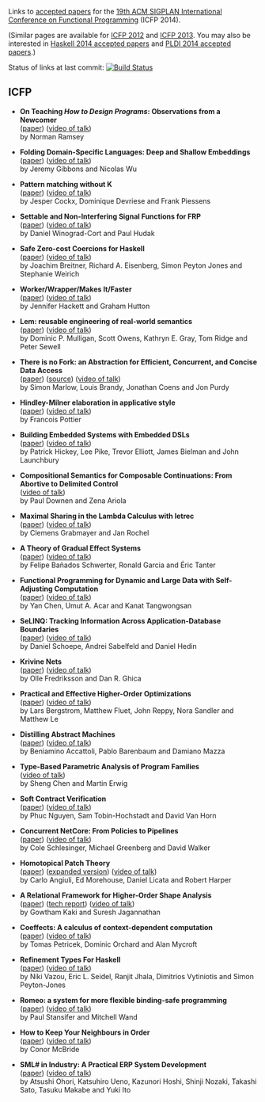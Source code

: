Links to [accepted papers][icfp14-accepted] for the [19th ACM SIGPLAN International Conference on Functional Programming][icfp14] (ICFP 2014).

[icfp14]: http://icfpconference.org/icfp2014/
[icfp14-accepted]: http://icfpconference.org/icfp2014/accepted.html

(Similar pages are available for [ICFP 2012][icfp12] and [ICFP 2013][icfp13].  You may also be interested in [Haskell 2014 accepted papers][haskell2014-accepted] and [PLDI 2014 accepted papers][pldi2014-accepted].)

Status of links at last commit: [![Build Status](https://travis-ci.org/yallop/icfp2014-papers.svg)](https://travis-ci.org/yallop/icfp2014-papers)

[icfp12]: https://github.com/technogeeky/icfp12-paper-links
[icfp13]: https://github.com/gasche/icfp2013-papers
[haskell2014-accepted]: https://github.com/yallop/haskell2014-papers
[pldi2014-accepted]: https://github.com/yallop/pldi2014-papers

## ICFP

* **On Teaching *How to Design Programs*: Observations from a Newcomer**  
    ([paper](http://www.cs.tufts.edu/~nr/pubs/htdp.pdf))
    ([video of talk](https://www.youtube.com/watch?v=Ae7g73jM4J4))  
    by Norman Ramsey

* **Folding Domain-Specific Languages: Deep and Shallow Embeddings**  
    ([paper](http://www.cs.ox.ac.uk/jeremy.gibbons/publications/embedding.pdf))
    ([video of talk](https://www.youtube.com/watch?v=xS7TJrrhYe8))  
    by Jeremy Gibbons and Nicolas Wu

* **Pattern matching without K**  
    ([paper](http://people.cs.kuleuven.be/~jesper.cockx/Without-K/Pattern-matching-without-K.pdf))
    ([video of talk](https://www.youtube.com/watch?v=4yCvTaw1nUg&t=29m15s))  
    by Jesper Cockx, Dominique Devriese and Frank Piessens

* **Settable and Non-Interfering Signal Functions for FRP**  
    ([paper](http://haskell.cs.yale.edu/wp-content/uploads/2014/06/winograd-cort_settability_and_ni-choice.pdf))
    ([video of talk](https://www.youtube.com/watch?v=zgNRM8tZguY))  
    by Daniel Winograd-Cort and Paul Hudak

* **Safe Zero-cost Coercions for Haskell**  
    ([paper](http://www.cis.upenn.edu/~eir/papers/2014/coercible/coercible.pdf))
    ([video of talk](https://www.youtube.com/watch?v=xFy_8n_HdI4))  
    by Joachim Breitner, Richard A. Eisenberg, Simon Peyton Jones and Stephanie Weirich

* **Worker/Wrapper/Makes It/Faster**  
    ([paper](http://www.cs.nott.ac.uk/~gmh/faster.pdf))
    ([video of talk](https://www.youtube.com/watch?v=9Nm8sSRjAtM))  
    by Jennifer Hackett and Graham Hutton

* **Lem: reusable engineering of real-world semantics**  
    ([paper](http://www.cl.cam.ac.uk/~pes20/lem/built-doc/lem-icfp-2014.pdf))
    ([video of talk](https://www.youtube.com/watch?v=2h3IFJCWm2s))  
    by Dominic P. Mulligan, Scott Owens, Kathryn E. Gray, Tom Ridge and Peter Sewell

* **There is no Fork: an Abstraction for Efficient, Concurrent, and Concise Data Access**  
    ([paper](http://community.haskell.org/~simonmar/papers/haxl-icfp14.pdf)) ([source](https://github.com/facebook/Haxl))
    ([video of talk](https://www.youtube.com/watch?v=jG9PWdV1wso))  
    by Simon Marlow, Louis Brandy, Jonathan Coens and Jon Purdy  

* **Hindley-Milner elaboration in applicative style**  
    ([paper](http://gallium.inria.fr/~fpottier/publis/fpottier-elaboration.pdf))
    ([video of talk](https://www.youtube.com/watch?v=8b79M4Nmh34))  
    by Francois Pottier

* **Building Embedded Systems with Embedded DSLs**  
    ([paper](https://github.com/GaloisInc/smaccmpilot-experiencereport/blob/master/embedded-experience.pdf?raw=true))
    ([video of talk](https://www.youtube.com/watch?v=wC2tmo7l5Mc))  
    by Patrick Hickey, Lee Pike, Trevor Elliott, James Bielman and John Launchbury

* **Compositional Semantics for Composable Continuations: From Abortive to Delimited Control**  
    ([video of talk](https://www.youtube.com/watch?v=uMQ7Co7OMQU))  
    by Paul Downen and Zena Ariola

* **Maximal Sharing in the Lambda Calculus with letrec**  
    ([paper](http://arxiv.org/pdf/1401.1460v4))
    ([video of talk](https://www.youtube.com/watch?v=sxy-81ZPYOE))  
    by Clemens Grabmayer and Jan Rochel

* **A Theory of Gradual Effect Systems**  
    ([paper](http://pleiad.dcc.uchile.cl/papers/2014/banadosAl-icfp2014.pdf))
    ([video of talk](https://www.youtube.com/watch?v=V3CAXFRkQUo&t=25m30s))  
    by Felipe Bañados Schwerter, Ronald Garcia and Éric Tanter

* **Functional Programming for Dynamic and Large Data with Self-Adjusting Computation**  
    ([paper](http://www.umut-acar.org/publications/icfp2014.pdf))
    ([video of talk](https://www.youtube.com/watch?v=tv2uf22-R_c))  
    by Yan Chen, Umut A. Acar and Kanat Tangwongsan

* **SeLINQ: Tracking Information Across Application-Database Boundaries**  
    ([paper](http://www.cse.chalmers.se/~andrei/icfp14.pdf))
    ([video of talk](https://www.youtube.com/watch?v=Z_tJaySvMIc))  
    by Daniel Schoepe, Andrei Sabelfeld and Daniel Hedin

* **Krivine Nets**  
    ([paper](http://www.cs.bham.ac.uk/~ohf162/icfp14.pdf))
    ([video of talk](https://www.youtube.com/watch?v=qmwINAgdFVc))  
    by Olle Fredriksson and Dan R. Ghica

* **Practical and Effective Higher-Order Optimizations**  
    ([paper](https://dl.dropboxusercontent.com/u/1620890/website/writings/ho-optimization.pdf))
    ([video of talk](https://www.youtube.com/watch?v=dXrs4BB34Z4))  
    by Lars Bergstrom, Matthew Fluet, John Reppy, Nora Sandler and Matthew Le

* **Distilling Abstract Machines**  
    ([paper](http://lipn.univ-paris13.fr/~mazza/papers/AbsMachinesES.pdf))
    ([video of talk](https://www.youtube.com/watch?v=3k9UlpgXt0M))  
    by Beniamino Accattoli, Pablo Barenbaum and Damiano Mazza

* **Type-Based Parametric Analysis of Program Families**  
    ([video of talk](https://www.youtube.com/watch?v=0C4lf39JYs8))  
    by Sheng Chen and Martin Erwig

* **Soft Contract Verification**  
    ([paper](http://arxiv.org/pdf/1307.6239v3))
    ([video of talk](https://www.youtube.com/watch?v=o2VE4WwW6sA))  
    by Phuc Nguyen, Sam Tobin-Hochstadt and David Van Horn

* **Concurrent NetCore: From Policies to Pipelines**  
    ([paper](http://www.cis.upenn.edu/~mgree/papers/icfp2014sub_cnc.pdf))
    ([video of talk](https://www.youtube.com/watch?v=f8Ni_D_lNHU))  
    by Cole Schlesinger, Michael Greenberg and David Walker

* **Homotopical Patch Theory**  
    ([paper](http://www.cs.cmu.edu/~rwh/papers/htpt/paper.pdf)) ([expanded version](http://www.cs.cmu.edu/~rwh/papers/htpt/expanded.pdf))
    ([video of talk](https://www.youtube.com/watch?v=4yCvTaw1nUg))  
    by Carlo Angiuli, Ed Morehouse, Daniel Licata and Robert Harper

* **A Relational Framework for Higher-Order Shape Analysis**  
    ([paper](http://gowthamk.github.io/docs/icfp2014.pdf))
    ([tech report](http://tycon.github.io/catalyst/techrep.pdf))
    ([video of talk](https://www.youtube.com/watch?v=SOjvCx2ZjWA))  
    by Gowtham Kaki and Suresh Jagannathan

* **Coeffects: A calculus of context-dependent computation**  
    ([paper](http://tomasp.net/academic/papers/structural/coeffects-icfp.pdf))
    ([video of talk](https://www.youtube.com/watch?v=xtxx4iADMbM))  
    by Tomas Petricek, Dominic Orchard and Alan Mycroft

* **Refinement Types For Haskell**  
    ([paper](http://goto.ucsd.edu/~nvazou/refinement_types_for_haskell.pdf))
    ([video of talk](https://www.youtube.com/watch?v=V3CAXFRkQUo))  
    by Niki Vazou, Eric L. Seidel, Ranjit Jhala, Dimitrios Vytiniotis and Simon Peyton-Jones

* **Romeo: a system for more flexible binding-safe programming**  
    ([paper](http://www.ccs.neu.edu/research/prl/static-pauls/romeo.pdf))
    ([video of talk](https://www.youtube.com/watch?v=k9W7_Vjyz4g))  
    by Paul Stansifer and Mitchell Wand

* **How to Keep Your Neighbours in Order**  
    ([paper](https://personal.cis.strath.ac.uk/conor.mcbride/pub/Pivotal.pdf))
    ([video of talk](https://www.youtube.com/watch?v=pNBPCnZEdSs))  
    by Conor McBride

* **SML# in Industry: A Practical ERP System Development**  
    ([paper](http://www.pllab.riec.tohoku.ac.jp/papers/icfp2014OhoriEtAl.pdf))
    ([video of talk](https://www.youtube.com/watch?v=IYGtWJc0do0))  
    by Atsushi Ohori, Katsuhiro Ueno, Kazunori Hoshi, Shinji Nozaki, Takashi Sato, Tasuku Makabe and Yuki Ito
